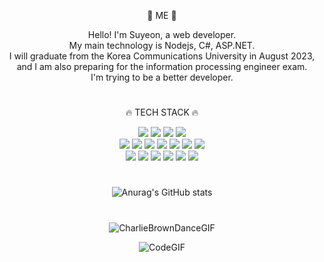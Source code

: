 <div align="center">
  <p>
    🌹 ME 🌹
  </p>
  
Hello! I'm Suyeon, a web developer.<br>
My main technology is Nodejs, C#, ASP.NET. <br>
I will graduate from the Korea Communications University in August 2023, <br>
  and I am also preparing for the information processing engineer exam. <br>
I'm trying to be a better developer.
  
  
#
  
  <p>
    🔥 TECH STACK 🔥
  </p>

  <div>
    <img src="https://img.shields.io/badge/HTML5-E34F26?style=flat-square&logo=html5&logoColor=white"/>
    <img src="https://img.shields.io/badge/CSS3-1572B6?style=flat-square&logo=css3&logoColor=white"/>
    <img src="https://img.shields.io/badge/csharp-239120?style=flat-square&logo=csharp&logoColor=white"/>
    <img src="https://img.shields.io/badge/Bootstrapap-7952B3?style=flat-square&logo=bootstrap&logoColor=white"/>
  </div>

  <div>
    <img src="https://img.shields.io/badge/Node.js-339933?style=flat-square&logo=Node.js&logoColor=white"/>
    <img src="https://img.shields.io/badge/JavaScript-F7DF1E?style=flat-square&logo=javascript&logoColor=black"/>
    <img src="https://img.shields.io/badge/jQuery-0769AD?style=flat-square&logo=jQuery&logoColor=white"/>
    <img src="https://img.shields.io/badge/JSON-000000?style=flat-square&logo=json&logoColor=white"/>
    <img src="https://img.shields.io/badge/MariaDB-003545?style=flat-square&logo=mariaDB&logoColor=white"/>
    <img src="https://img.shields.io/badge/MySQL-4479A1?style=flat-square&logo=MySQL&logoColor=white"/>
    <img src="https://img.shields.io/badge/microsoftsqlserver-CC2927?style=flat-square&logo=microsoftsqlserver&logoColor=white"/>
  </div>

  <div>
    <img src="https://img.shields.io/badge/Visual Studio-5C2D91?style=flat-square&logo=Visual Studio&logoColor=white"/>
    <img src="https://img.shields.io/badge/Visual Studio Code-007ACC?style=flat-square&logo=Visual Studio Code&logoColor=white"/>
    <img src="https://img.shields.io/badge/Atom-66595C?style=flat-square&logo=Atom&logoColor=white"/>
    <img src="https://img.shields.io/badge/notion-90E59A?style=flat-square&logo=notion&logoColor=white"/>
    <img src="https://img.shields.io/badge/Git-F05032?style=flat-square&logo=git&logoColor=white"/>
    <img src="https://img.shields.io/badge/GitHub-181717?style=flat-square&logo=GitHub&logoColor=white"/>
  </div>
  


#
  
  
  ![Anurag's GitHub stats](https://github-readme-stats.vercel.app/api?username=sokumi&show_icons=true&theme=radical)
   
 
#
  
  
  ![CharlieBrownDanceGIF](https://github.com/sokumi/sokumi/assets/128358787/448d2ce4-95bb-4c4e-ba1f-30ea9aff6f49)

    

![CodeGIF](https://github.com/sokumi/sokumi/assets/128358787/23fe6538-3c0c-4133-9408-d34c838d48d9)

  
  

 
  
</div> 
